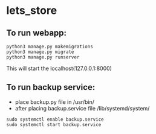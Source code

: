 # lets_store

## To run webapp:
``` 
python3 manage.py makemigrations 
python3 manage.py migrate
python3 manage.py runserver
```
This will start the localhost(127.0.0.1:8000)

## To run backup service:
* place backup.py file in /usr/bin/
* after placing backup.service file /lib/systemd/system/
```sudo systemctl daemon-reload
sudo systemctl enable backup.service
sudo systemctl start backup.service
```

